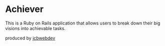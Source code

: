 # Achiever 

This is a Ruby on Rails application that allows users to break down their big visions into achievable tasks.

produced by [jcbwebdev](http://www.jcbwebdev.com)